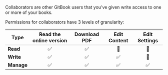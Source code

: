 Collaborators are other GitBook users that you’ve given write access to one or more of your books.

Permissions for collaborators have 3 levels of granularity:

| Type | Read the online version | Download PDF | Edit Content | Edit Settings |
| ---- | :---------------------: | :----------: | :----------: | :-----------: |
| **Read** |  ✅ | ✅ | 🚫 | 🚫 |
| **Write** |  ✅ | ✅ | ✅ | 🚫 |
| **Manage** |  ✅ | ✅ | ✅ | ✅ |
